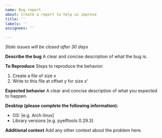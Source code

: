 ```yaml
---
name: Bug report
about: Create a report to help us improve
title: ''
labels: ''
assignees: ''

---
```


_Stale issues will be closed after 30 days_

**Describe the bug**
A clear and concise description of what the bug is.

**To Reproduce**
Steps to reproduce the behavior:
1. Create a file of size x
2. Write to this flle at offset y for size x'

**Expected behavior**
A clear and concise description of what you expected to happen.

**Desktop (please complete the following information):**
 - OS: [e.g. Arch linux]
 - Library versions [e.g. pyelftools 0.29.3]

**Additional context**
Add any other context about the problem here.
